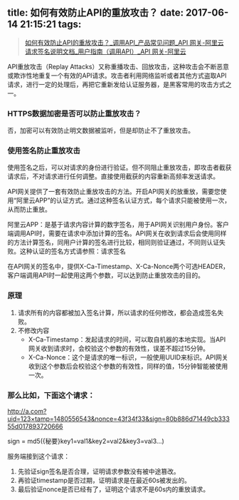 title: 如何有效防止API的重放攻击？
date: 2017-06-14 21:15:21
tags:
---

> [如何有效防止API的重放攻击？_调用API_产品常见问题_API 网关-阿里云](https://help.aliyun.com/knowledge_detail/50041.html)  
> [请求签名说明文档_用户指南（调用API）_API 网关-阿里云](https://help.aliyun.com/document_detail/29475.html?spm=5176.7750041.2.1.lqdXhI)  

API重放攻击（Replay Attacks）又称重播攻击、回放攻击，这种攻击会不断恶意或欺诈性地重复一个有效的API请求。攻击者利用网络监听或者其他方式盗取API请求，进行一定的处理后，再把它重新发给认证服务器，是黑客常用的攻击方式之一。

<!-- more -->

### HTTPS数据加密是否可以防止重放攻击？

否，加密可以有效防止明文数据被监听，但是却防止不了重放攻击。

### 使用签名防止重放攻击

使用签名之后，可以对请求的身份进行验证。但不同阻止重放攻击，即攻击者截获请求后，不对请求进行任何调整。直接使用截获的内容重新高频率发送请求。

API网关提供了一套有效防止重放攻击的方法。开启API网关的放重放，需要您使用“阿里云APP”的认证方式。通过这种签名认证方式，每个请求只能被使用一次，从而防止重放。

阿里云APP：是基于请求内容计算的数字签名，用于API网关识别用户身份。客户端调用API时，需要在请求中添加计算的签名。API网关在收到请求后会使用同样的方法计算签名，同用户计算的签名进行比较，相同则验证通过，不同则认证失败。这种认证的签名方式请参照：请求签名

在API网关的签名中，提供X-Ca-Timestamp、X-Ca-Nonce两个可选HEADER，客户端调用API时一起使用这两个参数，可以达到防止重放攻击的目的。

### 原理

1. 请求所有的内容都被加入签名计算，所以请求的任何修改，都会造成签名失败。
2. 不修改内容
	- X-Ca-Timestamp：发起请求的时间，可以取自机器的本地实现。当API网关收到请求时，会校验这个参数的有效性，误差不超过15分钟。
	- X-Ca-Nonce：这个是请求的唯一标识，一般使用UUID来标识。API网关收到这个参数后会校验这个参数的有效性，同样的值，15分钟智能被使用一次。



### 那么比如，下面这个请求：

http://a.com?uid=123×tamp=1480556543&nonce=43f34f33&sign=80b886d71449cb33355d017893720666

sign  = md5({秘要}key1=val1&key2=val2&key3=val3...)

服务端接到这个请求：
1. 先验证sign签名是否合理，证明请求参数没有被中途篡改。
2. 再验证timestamp是否过期，证明请求是在最近60s被发出的。
3. 最后验证nonce是否已经有了，证明这个请求不是60s内的重放请求。